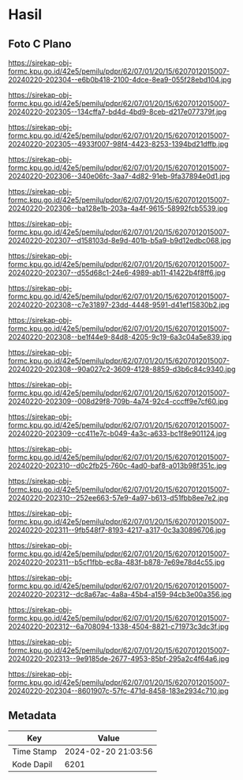 # Hasil

## Foto C Plano

https://sirekap-obj-formc.kpu.go.id/42e5/pemilu/pdpr/62/07/01/20/15/6207012015007-20240220-202304--e6b0b418-2100-4dce-8ea9-055f28ebd104.jpg

https://sirekap-obj-formc.kpu.go.id/42e5/pemilu/pdpr/62/07/01/20/15/6207012015007-20240220-202305--134cffa7-bd4d-4bd9-8ceb-d217e077379f.jpg

https://sirekap-obj-formc.kpu.go.id/42e5/pemilu/pdpr/62/07/01/20/15/6207012015007-20240220-202305--4933f007-98f4-4423-8253-1394bd21dffb.jpg

https://sirekap-obj-formc.kpu.go.id/42e5/pemilu/pdpr/62/07/01/20/15/6207012015007-20240220-202306--340e06fc-3aa7-4d82-91eb-9fa37894e0d1.jpg

https://sirekap-obj-formc.kpu.go.id/42e5/pemilu/pdpr/62/07/01/20/15/6207012015007-20240220-202306--ba128e1b-203a-4a4f-9615-58992fcb5539.jpg

https://sirekap-obj-formc.kpu.go.id/42e5/pemilu/pdpr/62/07/01/20/15/6207012015007-20240220-202307--d158103d-8e9d-401b-b5a9-b9d12edbc068.jpg

https://sirekap-obj-formc.kpu.go.id/42e5/pemilu/pdpr/62/07/01/20/15/6207012015007-20240220-202307--d55d68c1-24e6-4989-ab11-41422b4f8ff6.jpg

https://sirekap-obj-formc.kpu.go.id/42e5/pemilu/pdpr/62/07/01/20/15/6207012015007-20240220-202308--c7e31897-23dd-4448-9591-d41ef15830b2.jpg

https://sirekap-obj-formc.kpu.go.id/42e5/pemilu/pdpr/62/07/01/20/15/6207012015007-20240220-202308--be1f44e9-84d8-4205-9c19-6a3c04a5e839.jpg

https://sirekap-obj-formc.kpu.go.id/42e5/pemilu/pdpr/62/07/01/20/15/6207012015007-20240220-202308--90a027c2-3609-4128-8859-d3b6c84c9340.jpg

https://sirekap-obj-formc.kpu.go.id/42e5/pemilu/pdpr/62/07/01/20/15/6207012015007-20240220-202309--008d29f8-709b-4a74-92c4-cccff9e7cf60.jpg

https://sirekap-obj-formc.kpu.go.id/42e5/pemilu/pdpr/62/07/01/20/15/6207012015007-20240220-202309--cc411e7c-b049-4a3c-a633-bc1f8e901124.jpg

https://sirekap-obj-formc.kpu.go.id/42e5/pemilu/pdpr/62/07/01/20/15/6207012015007-20240220-202310--d0c2fb25-760c-4ad0-baf8-a013b98f351c.jpg

https://sirekap-obj-formc.kpu.go.id/42e5/pemilu/pdpr/62/07/01/20/15/6207012015007-20240220-202310--252ee663-57e9-4a97-b613-d51fbb8ee7e2.jpg

https://sirekap-obj-formc.kpu.go.id/42e5/pemilu/pdpr/62/07/01/20/15/6207012015007-20240220-202311--9fb548f7-8193-4217-a317-0c3a30896706.jpg

https://sirekap-obj-formc.kpu.go.id/42e5/pemilu/pdpr/62/07/01/20/15/6207012015007-20240220-202311--b5cf1fbb-ec8a-483f-b878-7e69e78d4c55.jpg

https://sirekap-obj-formc.kpu.go.id/42e5/pemilu/pdpr/62/07/01/20/15/6207012015007-20240220-202312--dc8a67ac-4a8a-45b4-a159-94cb3e00a356.jpg

https://sirekap-obj-formc.kpu.go.id/42e5/pemilu/pdpr/62/07/01/20/15/6207012015007-20240220-202312--6a708094-1338-4504-8821-c71973c3dc3f.jpg

https://sirekap-obj-formc.kpu.go.id/42e5/pemilu/pdpr/62/07/01/20/15/6207012015007-20240220-202313--9e9185de-2677-4953-85bf-295a2c4f64a6.jpg

https://sirekap-obj-formc.kpu.go.id/42e5/pemilu/pdpr/62/07/01/20/15/6207012015007-20240220-202304--8601907c-57fc-471d-8458-183e2934c710.jpg


## Metadata

| Key        | Value               |
| ---------- | ------------------- |
| Time Stamp | 2024-02-20 21:03:56 |
| Kode Dapil | 6201                |



